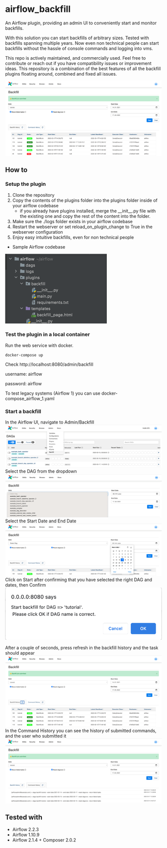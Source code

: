 # airflow_backfill
An Airflow plugin, providing an admin UI to conveniently start and monitor backfills.

With this solution you can start backfills of arbitrary sizes.
Tested with backfills spanning multiple years. Now even non technical people can start backfills without the hassle of console commands and logging into vms.

This repo is actively maintained, and commercially used. Feel free to contribute or reach out if you have compatibility issues or improvement ideas. This repository is a combination of the best features of all the backfill plugins floating around, combined and fixed all issues.

![img](img/ui-overview.png)

## How to
### Setup the plugin
1. Clone the repository
2. Copy the contents of the plugins folder into the plugins folder inside of your airflow codebase
   - if you already have plugins installed, merge the \_\_init\_\_.py file with the existing one and copy the rest of the content into the folder.
3. Make sure the ./logs folder exists in your airflow codebase
4. Restart the webserver or set reload_on_plugin_change to True in the webserver configuration
5. Enjoy easy intuitive backfills, even for non technical people
* Sample Airflow codebase

![img](img/folder_structure.png)
### Test the plugin in a local container
Run the web service with docker.

```
docker-compose up 
```
Check http://localhost:8080/admin/backfill

username: airflow

password: airflow

To test legacy systems (Airflow 1) you can use 
docker-compose_airflow_1.yaml
### Start a backfill
In the Airflow UI, navigate to Admin/Backfill
![img](img/navigate_admin_backfill.png)
Select the DAG from the dropdown
![img](img/dag_dropdown.png)
Select the Start Date and End Date
![img](img/date_selector.png)
Click on Start after confirming that you have selected the right DAG and dates, then Confirm
![img](img/confirm.png)

After a couple of seconds, press refresh in the backfill history and the task should appear
![img](img/backfill_history.png)
In the Command History you can see the history of submitted commands, and the user who submitted it
![img](img/command_history.png)





## Tested with
* Airflow 2.2.3
* Airflow 1.10.9
* Airflow 2.1.4 + Composer 2.0.2
